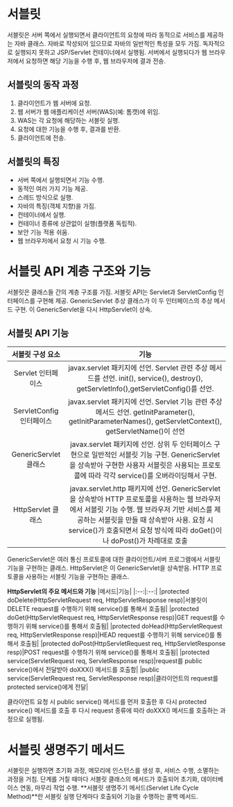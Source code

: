 # 서블릿
서블릿은 서버 쪽에서 실행되면서 클라이언트의 요청에 따라 동적으로 서비스를 제공하는 자바 클래스. 자바로 작성되어 있으므로 자바의 일반적인 특성을 모두 가짐.
독자적으로 실행되지 못하고 JSP/Servlet 컨테이너에서 실행됨.
서버에서 실행되다가 웹 브라우저에서 요청하면 해당 기능을 수행 후, 웹 브라우저에 결과 전송.
## 서블릿의 동작 과정
1. 클라이언트가 웹 서버에 요청.
2. 웹 서버가 웹 애플리케이션 서버(WAS)(예: 톰캣)에 위임.
3. WAS는 각 요청에 해당하는 서블릿 실행.
4. 요청에 대한 기능을 수행 후, 결과를 반환.
5. 클라이언트에 전송.

## 서블릿의 특징
* 서버 쪽에서 실행되면서 기능 수행.
* 동적인 여러 가지 기능 제공.
* 스레드 방식으로 실행.
* 자바의 특징(객체 지향)을 가짐.
* 컨테이너에서 실행.
* 컨테이너 종류에 상관없이 실행(플랫폼 독립적).
* 보안 기능 적용 쉬움.
* 웹 브라우저에서 요청 시 기능 수행.

# 서블릿 API 계층 구조와 기능
서블릿은 클래스들 간의 계층 구조를 가짐. 서블릿 API는 Servlet과 ServletConfig 인터페이스를 구현해 제공. GenericServlet 추상 클래스가 이 두 인터페이스의 추상 메서드 구현.
이 GenericServlet을 다시 HttpServlet이 상속.
## 서블릿 API 기능
|서블릿 구성 요소|기능|
|:--:|:--:|
|Servlet 인터페이스|javax.servlet 패키지에 선언. Servlet 관련 추상 메서드를 선언. init(), service(), destroy(), getServletInfo(),getServletConfig()를 선언.|
|ServletConfig 인터페이스|javax.servlet 패키지에 선언. Servlet 기능 관련 추상 메서드 선언. getInitParameter(), getInitParameterNames(), getServletContext(), getServletName()이 선언|
|GenericServlet 클래스|javax.servlet 패키지에 선언. 상위 두 인터페이스 구현으로 일반적인 서블릿 기능 구현. GenericServlet을 상속받아 구현한 사용자 서블릿은 사용되는 프로토콜에 따라 각각 service()를 오버라이딩해서 구현.|
|HttpServlet 클래스|javax.servlet.http 패키지에 선언. GenericServlet을 상속받아 HTTP 프로토콜을 사용하는 웹 브라우저에서 서블릿 기능 수행. 웹 브라우저 기반 서비스를 제공하는 서블릿을 만들 때 상속받아 사용. 요청 시 service()가 호출되면서 요청 방식에 따라 doGet()이나 doPost()가 차례대로 호출|

GenericServlet은 여러 통신 프로토콜에 대한 클라이언트/서버 프로그램에서 서블릿 기능을 구현하는 클래스. HttpServlet은 이 GenericServlet을 상속받음. HTTP 프로토콜을 사용하는 서블릿 기능을 구현하는 클래스.  
  
**HttpServlet의 주요 메서드와 기능**
|메서드|기능|
|:--:|:--:|
|protected doDelete(HttpServletRequest req, HttpServletResponse resp)|서블릿이 DELETE request를 수행하기 위해 service()를 통해서 호출됨|
|protected doGet(HttpServletRequest req, HttpServletResponse resp)|GET request를 수행하기 위해 service()를 통해서 호출됨|
|protected doHead(HttpServletRequest req, HttpServletResponse resp)|HEAD request를 수행하기 위해 service()를 통해서 호출됨|
|protected doPost(HttpServletRequest req, HttpServletResponse resp)|POST request를 수행하기 위해 service()를 통해서 호출됨|
|protected service(ServletRequest req, ServletResponse resp)|request를 public service()에서 전달받아 doXXX() 메서드를 호출함|
|public service(ServletRequest req, ServletResponse resp)|클라이언트의 request를 protected service()에게 전달|

클라이언트 요청 시 public service() 메서드를 먼저 호출한 후 다시 protected service() 메서드를 호출 후 다시 request 종류에 따라 doXXX() 메서드를 호출하는 과정으로 실행됨.

# 서블릿 생명주기 메서드
서블릿은 실행하면 초기화 과정, 메모리에 인스턴스를 생성 후, 서비스 수행, 소멸하는 과정을 거침. 단계를 거칠 때마다 서블릿 클래스의 메서드가 호출되어 초기화, 데이터베이스 연동, 마무리 작업 수행. **서블릿 생명주기 메서드(Servlet Life Cycle Method)**란 서블릿 실행 단계마다 호출되어 기능을 수행하는 콜백 메서드.
